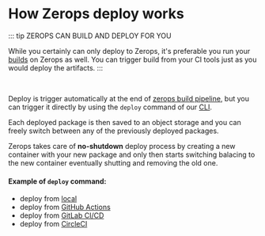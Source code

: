 # How Zerops deploy works

::: tip ZEROPS CAN BUILD AND DEPLOY FOR YOU

While you certainly can only deploy to Zerops, it's preferable you run your [builds]() on Zerops as well. You can trigger build from your CI tools just as you would deploy the artifacts.
:::

<br />

Deploy is trigger automatically at the end of [zerops build pipeline](), but you can trigger it directly by using the `deploy` command of our [CLI]().

Each deployed package is then saved to an object storage and you can freely switch between any of the previously deployed packages.

Zerops takes care of __no-shutdown__ deploy process by creating a new container with your new package and only then starts switching balacing to the new container eventually shutting and removing the old one.

#### Example of `deploy` command:

- deploy from [local]()
- deploy from [GitHub Actions]()
- deploy from [GitLab CI/CD]()
- deploy from [CircleCI]()
